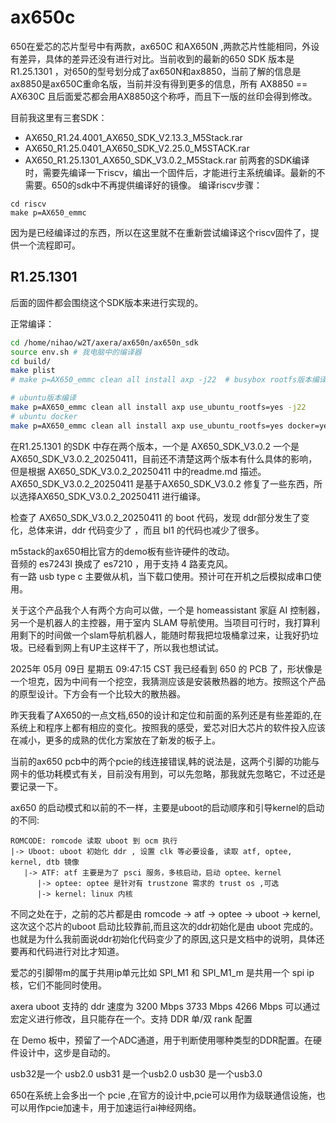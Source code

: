 # ax650c
650在爱芯的芯片型号中有两款，ax650C 和AX650N ,两款芯片性能相同，外设有差异，具体的差异还没有进行对比。当前收到的最新的650 SDK 版本是 R1.25.1301 ，对650的型号划分成了ax650N和ax8850，当前了解的信息是ax8850是ax650C重命名版，当前并没有得到更多的信息，所有 AX8850 == AX630C 且后面爱芯都会用AX8850这个称呼，而且下一版的丝印会得到修改。

目前我这里有三套SDK：
- AX650_R1.24.4001_AX650_SDK_V2.13.3_M5Stack.rar
- AX650_R1.25.0401_AX650_SDK_V2.25.0_M5STACK.rar
- AX650_R1.25.1301_AX650_SDK_V3.0.2_M5Stack.rar
前两套的SDK编译时，需要先编译一下riscv，编出一个固件后，才能进行主系统编译。最新的不需要。650的sdk中不再提供编译好的镜像。
编译riscv步骤：
```shell
cd riscv
make p=AX650_emmc
```
因为是已经编译过的东西，所以在这里就不在重新尝试编译这个riscv固件了，提供一个流程即可。

## R1.25.1301
后面的固件都会围绕这个SDK版本来进行实现的。

正常编译：
```bash
cd /home/nihao/w2T/axera/ax650n/ax650n_sdk
source env.sh # 我电脑中的编译器
cd build/
make plist
# make p=AX650_emmc clean all install axp -j22  # busybox rootfs版本编译

# ubuntu版本编译
make p=AX650_emmc clean all install axp use_ubuntu_rootfs=yes -j22
# ubuntu docker
make p=AX650_emmc clean all install axp use_ubuntu_rootfs=yes docker=yes -j22
```
在R1.25.1301 的SDK 中存在两个版本，一个是 AX650_SDK_V3.0.2 一个是 AX650_SDK_V3.0.2_20250411，目前还不清楚这两个版本有什么具体的影响，但是根据 AX650_SDK_V3.0.2_20250411 中的readme.md 描述。AX650_SDK_V3.0.2_20250411 是基于AX650_SDK_V3.0.2 修复了一些东西，所以选择AX650_SDK_V3.0.2_20250411 进行编译。

检查了 AX650_SDK_V3.0.2_20250411 的 boot 代码，发现 ddr部分发生了变化，总体来讲，ddr 代码变少了 ，而且 bl1 的代码也减少了很多。


m5stack的ax650相比官方的demo板有些许硬件的改动。  
音频的 es7243l 换成了 es7210 ，用于支持 4 路麦克风。  
有一路 usb type c 主要做从机，当下载口使用。预计可在开机之后模拟成串口使用。


关于这个产品我个人有两个方向可以做，一个是 homeassistant 家庭 AI 控制器，另一个是机器人的主控器，用于室内 SLAM 导航使用。当项目可行时，我打算利用剩下的时间做一个slam导航机器人，能随时帮我把垃圾桶拿过来，让我好扔垃圾。已经看到网上有UP主这样干了，所以我也想试试。

2025年 05月 09日 星期五 09:47:15 CST
我已经看到 650 的 PCB 了，形状像是一个坦克，因为中间有一个挖空，我猜测应该是安装散热器的地方。按照这个产品的原型设计。下方会有一个比较大的散热器。

昨天我看了AX650的一点文档,650的设计和定位和前面的系列还是有些差距的,在系统上和程序上都有相应的变化。按照我的感受，爱芯对旧大芯片的软件投入应该在减小，更多的成熟的优化方案放在了新发的板子上。

当前的ax650 pcb中的两个pcie的线连接错误,韩的说法是，这两个引脚的功能与网卡的低功耗模式有关，目前没有用到，可以先忽略，那我就先忽略它，不过还是要记录一下。

ax650 的启动模式和以前的不一样，主要是uboot的启动顺序和引导kernel的启动的不同:

```
ROMCODE: romcode 读取 uboot 到 ocm 执行
|-> Uboot: uboot 初始化 ddr , 设置 clk 等必要设备, 读取 atf, optee, kernel, dtb 镜像
   |-> ATF: atf 主要是为了 psci 服务，多核启动，启动 optee、kernel
      |-> optee: optee 是针对有 trustzone 需求的 trust os ,可选
      |-> kernel: linux 内核
```
不同之处在于，之前的芯片都是由 romcode -> atf -> optee -> uboot -> kernel,这次这个芯片的uboot 启动比较靠前,而且这次的ddr初始化是由 uboot 完成的。
也就是为什么我前面说ddr初始化代码变少了的原因,这只是文档中的说明，具体还要再和代码进行对比才知道。

爱芯的引脚带m的属于共用ip单元比如 SPI_M1 和 SPI_M1_m 是共用一个 spi ip 核，它们不能同时使用。

axera uboot 支持的 ddr 速度为 3200 Mbps 3733 Mbps 4266 Mbps 可以通过宏定义进行修改，且只能存在一个。支持 DDR 单/双 rank 配置

在 Demo 板中，预留了一个ADC通道，用于判断使用哪种类型的DDR配置。在硬件设计中，这步是自动的。

usb32是一个 usb2.0
usb31 是一个usb2.0
usb30 是一个usb3.0

650在系统上会多出一个 pcie ,在官方的设计中,pcie可以用作为级联通信设施，也可以用作pcie加速卡，用于加速运行ai神经网络。





